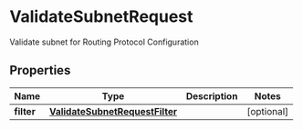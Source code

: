 

# ValidateSubnetRequest

Validate subnet for Routing Protocol Configuration

## Properties

| Name | Type | Description | Notes |
|------------ | ------------- | ------------- | -------------|
|**filter** | [**ValidateSubnetRequestFilter**](ValidateSubnetRequestFilter.md) |  |  [optional] |



